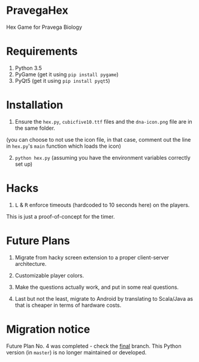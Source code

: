 # PravegaHex
Hex Game for Pravega Biology

# Requirements

1. Python 3.5
2. PyGame (get it using `pip install pygame`)
3. PyQt5 (get it using `pip install pyqt5`)

# Installation

1. Ensure the `hex.py`, `cubicfive10.ttf` files and the `dna-icon.png` file are in the same folder.
 
 (you can choose to not use the icon file, in that case, comment out the line in `hex.py`'s `main` function which loads the icon)
 
2. `python hex.py` (assuming you have the environment variables correctly set up)

# Hacks

1. <kbd>L</kbd> & <kbd>R</kbd> enforce timeouts (hardcoded to 10 seconds here) on the players.
 
 This is just a proof-of-concept for the timer.
 
# Future Plans
 
 1. Migrate from hacky screen extension to a proper client-server architecture.
 
 2. Customizable player colors.
 
 3. Make the questions actually work, and put in some real questions.
 
 4. Last but not the least, migrate to Android by translating to Scala/Java as that is cheaper in terms of hardware costs.
 
 # Migration notice
 Future Plan No. 4 was completed - check the [final](https://github.com/tamchow/PravegaHex/tree/final) branch.
 This Python version (in `master`) is no longer maintained or developed.
